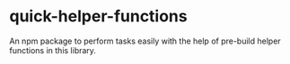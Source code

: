 # quick-helper-functions
An npm package to perform tasks easily with the help of pre-build helper functions in this library.
